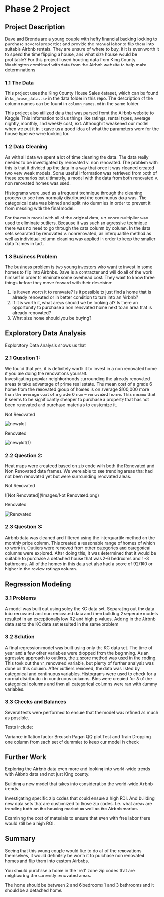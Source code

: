 # Phase 2 Project

## Project Description

Dave and Brenda are a young couple with hefty financial backing looking to purchase several properties and provide the manual labor to flip them into suitable Airbnb rentals.  They are unsure of where to buy, if it is even worth it to spend the time flipping a house, and what size house would be profitable?
For this project I used housing data from King County Washington combined with data from the Airbnb website to help make determinations 

### 1.1 The Data

This project uses the King County House Sales dataset, which can be found in  `kc_house_data.csv` in the data folder in this repo. The description of the column names can be found in `column_names.md` in the same folder. 

This project also utilized data that was parsed fromt the Airbnb website to Kaggle.  This information told us things like ratings, rental types, average nightly, monthly, and weekly cost, ext.  Although it weakened our model when we put it in it gave us a good idea of what the parameters were for the house type we were looking for.

### 1.2 Data Cleaning

As with all data we spent a lot of time cleaning the data.   The data really needed to be investigated by renovated v. non renovated.  The problem with this is that it divided up the data in a way that once it was cleaned created two very weak models.  Some useful information was retrieved from both of these scenarios but ultimately, a model with the data from both renovated v. non renovated homes was used.  

Histograms were used as a frequent technique through the cleaning process to see how normally distributed the continuous data was. The categorical data was binned and split into dummies in order to prevent it from messing with the final model.

For the main model with all of the original data, a z score multiplier was used to eliminate outliers.  Because it was such an agressive technique there was no need to go through the data column by column.  In the data sets separated by renovated v. nonrenovated, an interquartile method as well as individual column cleaning was applied in order to keep the smaller data frames in tact. 

### 1.3 Business Problem

The business problem is two young investors who want to invest in some homes to flip into Airbnbs.  Dave is a contracter and will do all of the work himself in order to elminate some overhead cost.  They want to know three things before they move forward with their descision:

1. Is it even worth it to renovate?  Is it possible to just find a home that is already renovated or in better condition to turn into an Airbnb?
2. If it is worth it, what areas should we be looking at?  Is there an opportunity to purchase a non renovated home next to an area that is already renovated?
3. What size home should you be buying?



## Exploratory Data Analysis

Exploratory Data Analysis shows us that 

### 2.1 Question 1:
We found that yes, it is definitely worth it to invest in a non renovated home if you are doing the renovations yourself.  
Investigating popular neighborhoods surrounding the already renovated areas to take advantage of prime real estate.  The mean cost of a grade 6 home from the renovated group of homes is on average $100,000 more than the average cost of a grade 6 non – renovated home.  This means that it seems to be significantly cheaper to purchase a property that has not been renovated and purchase materials to customize it.

Not Renovated

![newplot](/Images/newplot.png)

Renovated

![newplot(1)](/Images/newplot(1).png)

### 2.2 Question 2:
Heat maps were createed based on zip code with both the Renovated and Non Renovated data frames.
We were able to see trending areas that had not been renovated yet but were surrounding renovated areas.  

Not Renovated

![Not Renovated](/Images/Not Renovated.png)

Renovated

![Renovated](/Images/Renovated.png)

### 2.3 Question 3:
Airbnb data was cleaned and filtered using the interquartile method on the monthly price column.  This created a reasonable range of homes of which to work in.  Outliers were removed from other categories and categorical columns were explored.  After doing this, it was determined that it would be suitable to purchase a detached house that was 2-6 bedrooms and 1 -3 bathrooms.  All of the homes in this data set also had a score of 92/100 or higher in the review ratings column.  

## Regression Modeling

### 3.1 Problems
A model was built out using soley the KC data set.  Separating out the data into renovated and non renovated data and then building 2 seperate models resulted in an exceptionally low R2 and high p values. Adding in the Airbnb data set to the KC data set resulted in the same problem

### 3.2 Solution
A final regression model was built using only the KC data set.  The time of year and a few other variables were dropped from the beginning.  As an agressive approach to outliers, the z score method was used in the coding.  This took out the yr_renovated variable, but plenty of further analysis was done on this column.  After outliers removed, the data was listed by categorical and continuous variables.  Histograms were used to check for a normal distribution in continuous columns.  Bins were created for 3 of the categorical columns and then all categorical columns were ran with dummy variables.  

### 3.3 Checks and Balances
Several tests were performed to ensure that the model was refined as much as possible.

Tests include:

Variance inflation factor
Breusch Pagan
QQ plot
Test and Train
Dropping one column from each set of dummies to keep our model in check

## Further Work

Exploring the Airbnb data even more and looking into world-wide trends with Airbnb data and not just King county.

Building a new model that takes into consideration the world-wide Airbnb trends.

Investigating specific zip codes that could ensure a high ROI.  And building new data sets that are customized to those zip codes.  I.e. what areas are trending both on the housing market as well as the Airbnb market. 

Examining the cost of materials to ensure that even with free labor there would still be a high ROI.


## Summary

Seeing that this young couple would like to do all of the renovations themselves,  it would definitely be worth it to purchase non renovated homes and flip them into custom Airbnbs.

You should purchase a home in the 'red' zone zip codes that are neighboring the currently renovated areas.

The home should be between 2 and 6 bedrooms 1 and 3 bathrooms and it should be a detached home.